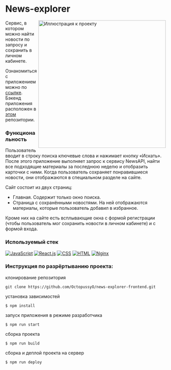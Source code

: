 # News-explorer

<img align="right" width="400px" src="https://downloader.disk.yandex.ru/preview/b681ce4148acf6c95f23909c48df2abd8908ef1ddad65c98eaec09e3128d7891/60314de8/46A899kYy3PWf3pkISNWvANgfgLjAcOFiY-aXf3k4YOuc7A4Etf4Pfp10PycasIxsa5epKcogKmStKMaxtGsdQ%3D%3D?uid=0&filename=news-explorer.jpg&disposition=inline&hash=&limit=0&content_type=image%2Fjpeg&owner_uid=0&tknv=v2&size=1920x913" alt="Иллюстрация к проекту">

Сервис, в котором можно найти новости по запросу и сохранить в личном кабинете.

Ознакомиться с приложением можно по [ссылке](https://wow-news.students.nomoredomains.icu/).
Бэкенд приложения расположен в [этом](https://github.com/OctopussyO/news-explorer-api) репозитории.

### Функциональность

Пользователь вводит в строку поиска ключевые слова и нажимает кнопку «Искать». После этого приложение выполняет  запрос к сервису NewsAPI, найти все подходящие материалы за последнюю неделю и отобразить карточки с ними. Когда пользователь сохраняет понравившиеся новости, они отображаются в специальном разделе на сайте.

Сайт состоит из двух страниц:
- Главная. Содержит только окно поиска.
- Страница с сохранёнными новостями. На ней отображаются материалы, которые пользователь добавил в избранное.

Кроме них на сайте есть всплывающие окна с формой регистрации (чтобы пользователь мог сохранить новости в личном кабинете) и с формой входа.

### Используемый стек

[![JavaScript](https://img.shields.io/badge/-JavaScript-464646??style=flat-square&logo=javascript)](https://www.javascript.com/)
[![React.js](https://img.shields.io/badge/-React.js-464646??style=flat-square&logo=react.js)](https://ru.reactjs.org/)
[![CSS](https://img.shields.io/badge/-CSS-464646??style=flat-square&logo=css3)](https://www.w3.org/Style/CSS/specs.ru.html)
[![HTML](https://img.shields.io/badge/-HTML-464646??style=flat-square&logo=HTML5)](https://www.w3.org/TR/html52/introduction.html#introduction)
[![Nginx](https://img.shields.io/badge/-Nginx-464646??style=flat-square&logo=nginx)](https://https://www.netlify.com/)

### Инструкция по разрёртыванию проекта:
клонирование репозитория
```
git clone https://github.com/OctopussyO/news-explorer-frontend.git
```
установка зависимостей
```
$ npm install
```
запуск приложения в режиме разработчика
```
$ npm run start
```
сборка проекта
```
$ npm run build
```
сборка и деплой проекта на сервер
```
$ npm run deploy
```

